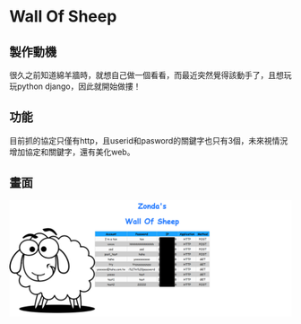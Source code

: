 # Wall Of Sheep

## 製作動機

很久之前知道綿羊牆時，就想自己做一個看看，而最近突然覺得該動手了，且想玩玩python django，因此就開始做摟！

## 功能  

目前抓的協定只僅有http，且userid和pasword的關鍵字也只有3個，未來視情況增加協定和關鍵字，還有美化web。

## 畫面
![picture](picture/wallofsheep-web.PNG)  
